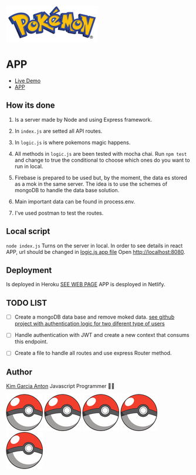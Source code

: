 <img alt="Magic mashroom"
    src="https://github.com/kimbali/pokemons-app/blob/main/src/images/pokemon-logo.png?raw=true"
    height="100px" />
	
# APP

- [Live Demo](https://pokemon-catalog.netlify.app)
- [APP](https://github.com/kimbali/pokemons-app)

## How its done

1. Is a server made by Node and using Express framework. 

2. In `index.js` are setted all API routes.

3. In `logic.js` is where pokemons magic happens. 

4. All methods in `logic.js` are been tested with mocha chai. Run `npm test` and change to true the conditional to choose which ones do you want to run in local. 

5. Firebase is prepared to be used but, by the moment, the data es stored as a mok in the same server. The idea is to use the schemes of mongoDB to handle the data base solution.

6. Main important data can be found in process.env. 

7. I've used postman to test the routes. 

## Local script

`node index.js`
Turns on the server in local. In order to see details in react APP, url should be changed in [logic.js app file](https://github.com/kimbali/pokemons-app/blob/main/src/logic/logic.js)
Open [http://localhost:8080](http://localhost:8080).

## Deployment

Is deployed in Heroku [SEE WEB PAGE](https://pokemon-catalog.netlify.app)
APP is desployed in Netlify. 



## TODO LIST

- [ ] Create a mongoDB data base and remove moked data. [see github project with authentication logic for two diferent type of users](https://github.com/kimbali/hostess1.0/tree/main/hostess-api)

- [ ] Handle authentication with JWT and create a new context that consums this endpoint. 

- [ ] Create a file to handle all routes and use express Router method.


## Author
[Kim Garcia Anton](https://github.com/kimbali)
Javascript Programmer 👩‍💻 


<img alt="Magic mashroom"
    src="https://github.com/kimbali/pokemons-app/blob/main/src/images/pokedex.png?raw=true"
    height="100px" /> 
<img alt="Magic mashroom"
    src="https://github.com/kimbali/pokemons-app/blob/main/src/images/pokedex.png?raw=true"
    height="100px" />
<img alt="Magic mashroom"
    src="https://github.com/kimbali/pokemons-app/blob/main/src/images/pokedex.png?raw=true"
    height="100px" />
<img alt="Magic mashroom"
    src="https://github.com/kimbali/pokemons-app/blob/main/src/images/pokedex.png?raw=true"
    height="100px" />
<img alt="Magic mashroom"
    src="https://github.com/kimbali/pokemons-app/blob/main/src/images/pokedex.png?raw=true"
    height="100px" />



